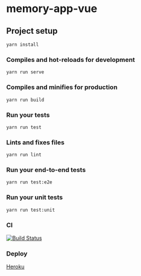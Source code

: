 # memory-app-vue

## Project setup
```
yarn install
```

### Compiles and hot-reloads for development
```
yarn run serve
```

### Compiles and minifies for production
```
yarn run build
```

### Run your tests
```
yarn run test
```

### Lints and fixes files
```
yarn run lint
```

### Run your end-to-end tests
```
yarn run test:e2e
```

### Run your unit tests
```
yarn run test:unit
```

### CI
[![Build Status](https://semaphoreci.com/api/v1/edimossilva/memory-app-rails-vue/branches/master/badge.svg)](https://semaphoreci.com/edimossilva/memory-app-rails-vue)

### Deploy
[Heroku](https://edimo-memory-app.herokuapp.com/)
